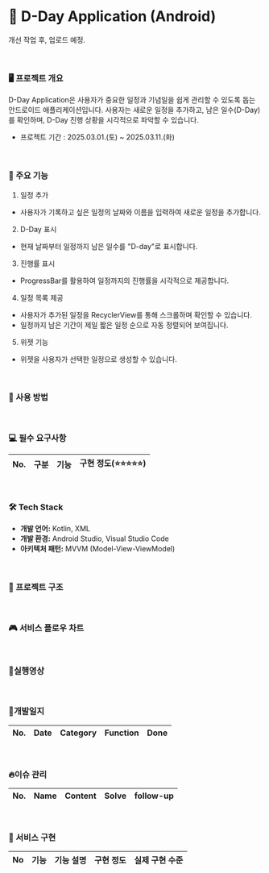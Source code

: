 # 📱 D-Day Application (Android)

개선 작업 후, 업로드 예정.

<br>

### 🖥️ 프로젝트 개요

D-Day Application은 사용자가 중요한 일정과 기념일을 쉽게 관리할 수 있도록 돕는 안드로이드 애플리케이션입니다.
사용자는 새로운 일정을 추가하고, 남은 일수(D-Day)를 확인하며, D-Day 진행 상황을 시각적으로 파악할 수 있습니다.

- 프로젝트 기간 : 2025.03.01.(토)  ~ 2025.03.11.(화)


<br>


### 📝 주요 기능

1. 일정 추가
 - 사용자가 기록하고 싶은 일정의 날짜와 이름을 입력하여 새로운 일정을 추가합니다.


2. D-Day 표시
  - 현재 날짜부터 일정까지 남은 일수를 "D-day"로 표시합니다.

3. 진행률 표시
  - ProgressBar를 활용하여 일정까지의 진행률을 시각적으로 제공합니다.

4. 일정 목록 제공
  - 사용자가 추가된 일정을 RecyclerView를 통해 스크롤하며 확인할 수 있습니다.
  - 일정까지 남은 기간이 제일 짧은 일정 순으로 자동 정렬되어 보여집니다.

5. 위젯 기능
  - 위젯을 사용자가 선택한 일정으로 생성할 수 있습니다.

<br>


### 🚀 사용 방법


<br>


### 💻 필수 요구사항

| No.  | 구분               | 기능                                 | 구현 정도(⭐⭐⭐⭐⭐)                                            |
| ---- | ------------------ | ------------------------------------ | ----------------------------------------------------------- |


<br>


### 🛠 Tech Stack

- **개발 언어:** Kotlin, XML
- **개발 환경:** Android Studio, Visual Studio Code
- **아키텍처 패턴:** MVVM (Model-View-ViewModel)

<br>



### 📂 프로젝트 구조


<br>

### 🎮 서비스 플로우 차트



<br>

### 🎥실행영상




<br>

### 📅개발일지

| No.  | Date     | Category   | Function                                                         | Done                                                         |
| ---- | -------- | ------ | ------------------------------------------------------------ | ------------------------------------------------------------ |


<br>



### 🔥이슈 관리

| No.  | Name   | Content                                                      | Solve    | follow-up                                                    |
| ---- | ------ | ------------------------------------------------------------ | -------- | ------------------------------------------------------------ |


<br>

### 🎨 서비스 구현
| No   | 기능                                                         | 기능 설명                                                    | 구현 정도 | 실제 구현 수준                             |
| ---- | ------------------------------------------------------------ | ------------------------------------------------------------ | ---------------- | ------------------------------------------ |

